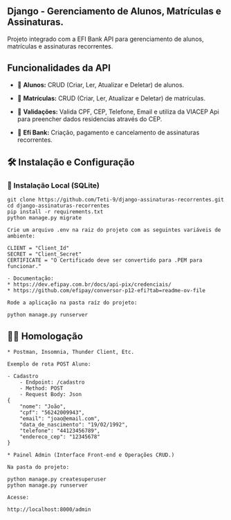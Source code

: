 ## Django - Gerenciamento de Alunos, Matrículas e Assinaturas.

Projeto integrado com a EFI Bank API para gerenciamento de alunos, matrículas e assinaturas recorrentes.

## Funcionalidades da API

- 📌 **Alunos:** CRUD (Criar, Ler, Atualizar e Deletar) de alunos.  

- 📌 **Matrículas:** CRUD (Criar, Ler, Atualizar e Deletar) de matrículas.  

- 📌 **Validações:** Valida CPF, CEP, Telefone, Email e utiliza da VIACEP Api para preencher dados residencias através do CEP.  

- 📌 **Efí Bank:** Criação, pagamento e cancelamento de assinaturas recorrentes.  

## 🛠️ Instalação e Configuração

### 🔹 Instalação Local (SQLite)
```
git clone https://github.com/Teti-9/django-assinaturas-recorrentes.git
cd django-assinaturas-recorrentes
pip install -r requirements.txt
python manage.py migrate

Crie um arquivo .env na raiz do projeto com as seguintes variáveis de ambiente:

CLIENT = "Client_Id"
SECRET = "Client_Secret"
CERTIFICATE = "O Certificado deve ser convertido para .PEM para funcionar."

- Documentação:
* https://dev.efipay.com.br/docs/api-pix/credenciais/
* https://github.com/efipay/conversor-p12-efi?tab=readme-ov-file

Rode a aplicação na pasta raíz do projeto:

python manage.py runserver
```

## 👨‍💻 Homologação
```
* Postman, Insomnia, Thunder Client, Etc.

Exemplo de rota POST Aluno:

- Cadastro
    - Endpoint: /cadastro
    - Method: POST
    - Request Body: Json
{
    "nome": "João",
    "cpf": "56242009943",
    "email": "joao@email.com",
    "data_de_nascimento": "19/02/1992",
    "telefone": "44123456789",
    "endereco_cep": "12345678"
}

* Painel Admin (Interface Front-end e Operações CRUD.)

Na pasta do projeto:

python manage.py createsuperuser
python manage.py runserver

Acesse:

http://localhost:8000/admin
```